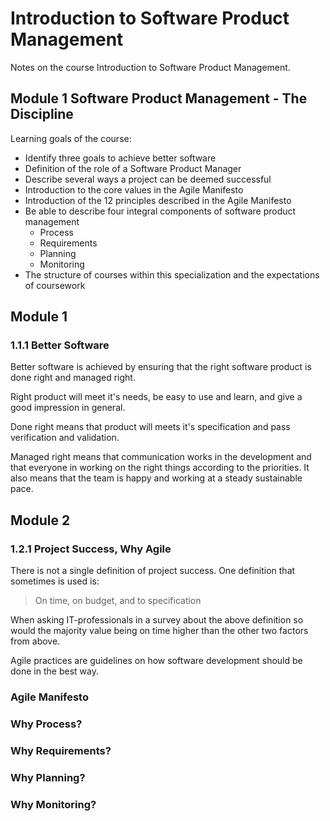 # Introduction to Software Product Management

Notes on the course Introduction to Software Product Management.

## Module 1 Software Product Management - The Discipline

Learning goals of the course:

- Identify three goals to achieve better software
- Definition of the role of a Software Product Manager
- Describe several ways a project can be deemed successful
- Introduction to the core values in the Agile Manifesto
- Introduction of the 12 principles described in the Agile Manifesto
- Be able to describe four integral components of software product management
  - Process 
  - Requirements
  - Planning
  - Monitoring
- The structure of courses within this specialization and the expectations of coursework

## Module 1

### 1.1.1 Better Software

Better software is achieved by ensuring that the right software product is done right and managed right.

Right product will meet it's needs, be easy to use and learn, and give a good impression in general.

Done right means that product will meets it's specification and pass verification and validation.

Managed right means that communication works in the development and that everyone in working on the right things according to the priorities. It also means that the team is happy and working at a steady sustainable pace.

## Module 2

### 1.2.1 Project Success, Why Agile

There is not a single definition of project success. One definition that sometimes is used is:

> On time, on budget, and to specification

When asking IT-professionals in a survey about the above definition so would the majority value being on time higher than the other two factors from above.

Agile practices are guidelines on how software development should be done in the best way.

### Agile Manifesto

### Why Process?

### Why Requirements?

### Why Planning?

### Why Monitoring?
